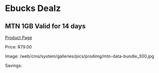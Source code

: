 
# Ebucks Dealz
## MTN 1GB Valid for 14 days
[Product Page](https://www.ebucks.com/web/shop/productSelected.do?prodId=1194751769&catId=300)

Price: R79.00

Image: /web/cms/system/galleries/pics/prodimg/mtn-data-bundle_300.jpg

Savings: 


	